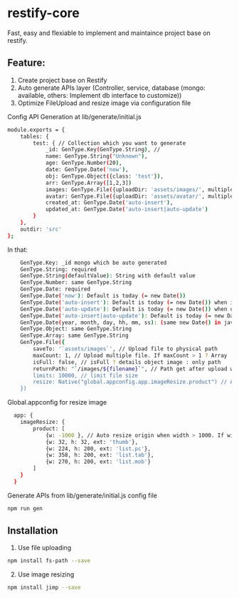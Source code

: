 # restify-core
Fast, easy and flexiable to implement and maintaince project base on restify.

## Feature:
1. Create project base on Restify
2. Auto generate APIs layer (Controller, service, database (mongo: available, others: Implement db interface to customize))
3. Optimize FileUpload and resize image via configuration file

Config API Generation at lib/generate/initial.js 

```sh
module.exports = {
    tables: { 
        test: { // Collection which you want to generate
            _id: GenType.Key(GenType.String), // 
            name: GenType.String("Unknown"),
            age: GenType.Number(20),
            date: GenType.Date('now'),
            obj: GenType.Object({class: 'test'}),
            arr: GenType.Array([1,2,3])
            images: GenType.File({uploadDir: 'assets/images/', multiples: true, "httpPath": "/images/${filename}", "resize": Native("global.appconfig.app.imageResize.product")}),
            avatar: GenType.File({uploadDir: 'assets/avatar/', multiples: false, "httpPath": "/avatar/${filename}", "resize": Native("global.appconfig.app.imageResize.avatar")}),
            created_at: GenType.Date('auto-insert'),
            updated_at: GenType.Date('auto-insert|auto-update')
        }
    },
    outdir: 'src'
};
```
In that: 
```sh
    GenType.Key: _id mongo which be auto generated
    GenType.String: required
    GenType.String(defaultValue): String with default value
    GenType.Number: same GenType.String
    GenType.Date: required
    GenType.Date('now'): Default is today (= new Date())
    GenType.Date('auto-insert'): Default is today (= new Date()) when inserting
    GenType.Date('auto-update'): Default is today (= new Date()) when updating
    GenType.Date('auto-insert|auto-update'): Default is today (= new Date()) when inserting & updating
    GenType.Date(year, month, day, hh, mm, ss): (same new Date() in javascript: Oct = 9)
    GenType.Object: same GenType.String
    GenType.Array: same GenType.String
    GenType.File({
        saveTo: '`assets/images`', // Upload file to physical path
        maxCount: 1, // Upload multiple file. If maxCount > 1 ? Array : Path image file
        isFull: false, // isFull ? details object image : only path
        returnPath: "`/images/${filename}`", // Path get after upload which is inserted into database (It's web path not physical path)
        limits: 10000, // limit file size
        resize: Native("global.appconfig.app.imageResize.product") // Auto resize image base on config in src/appconfig.js
    })
```
Global.appconfig for resize image
```sh
  app: {
    imageResize: {
        product: [
            {w: -1000 }, // Auto resize origin when width > 1000. If width < 1000 do nothing
            {w: 32, h: 32, ext: 'thumb'},
            {w: 224, h: 200, ext: 'list.pc'},
            {w: 358, h: 200, ext: 'list.tab'},
            {w: 270, h: 200, ext: 'list.mob'}
        ]
    }
  }
```

Generate APIs from lib/generate/initial.js config file
```sh
npm run gen
```

## Installation
1. Use file uploading 
```sh
npm install fs-path --save
```

2. Use image resizing
```sh
npm install jimp --save
```